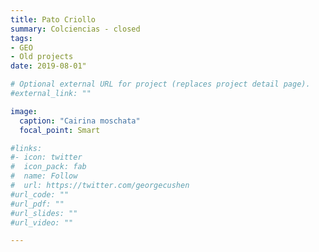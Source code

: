 ```yaml
---
title: Pato Criollo
summary: Colciencias - closed
tags:
- GEO
- Old projects
date: 2019-08-01"

# Optional external URL for project (replaces project detail page).
#external_link: ""

image:
  caption: "Cairina moschata"
  focal_point: Smart

#links:
#- icon: twitter
#  icon_pack: fab
#  name: Follow
#  url: https://twitter.com/georgecushen
#url_code: ""
#url_pdf: ""
#url_slides: ""
#url_video: ""

---
```




